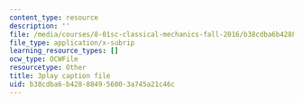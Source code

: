 ```yaml
---
content_type: resource
description: ''
file: /media/courses/8-01sc-classical-mechanics-fall-2016/b38cdba6b428884956003a745a21c46c_PKOhhK7kPi4.srt
file_type: application/x-subrip
learning_resource_types: []
ocw_type: OCWFile
resourcetype: Other
title: 3play caption file
uid: b38cdba6-b428-8849-5600-3a745a21c46c
---
```

